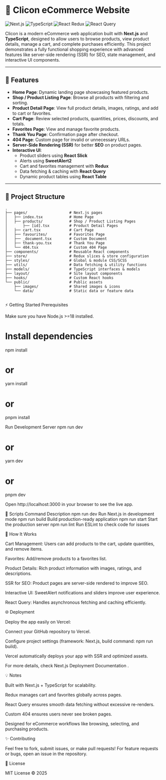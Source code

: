 # 🛒 Clicon eCommerce Website

![Next.js](https://img.shields.io/badge/Next.js-13-blue?logo=next.js&style=for-the-badge)
![TypeScript](https://img.shields.io/badge/TypeScript-4.9-blue?logo=typescript&style=for-the-badge)
![React Redux](https://img.shields.io/badge/Redux-React-purple?logo=redux&style=for-the-badge)
![React Query](https://img.shields.io/badge/React_Query-3.39-green?style=for-the-badge)

Clicon is a modern eCommerce web application built with **Next.js** and **TypeScript**, designed to allow users to browse products, view product details, manage a cart, and complete purchases efficiently. This project demonstrates a fully functional shopping experience with advanced features like server-side rendering (SSR) for SEO, state management, and interactive UI components.

---

## 🚀 Features

- **Home Page**: Dynamic landing page showcasing featured products.  
- **Shop / Product Listing Page**: Browse all products with filtering and sorting.  
- **Product Detail Page**: View full product details, images, ratings, and add to cart or favorites.  
- **Cart Page**: Review selected products, quantities, prices, discounts, and totals.  
- **Favorites Page**: View and manage favorite products.  
- **Thank You Page**: Confirmation page after checkout.  
- **404 Page**: Custom page for invalid or unnecessary URLs.  
- **Server-Side Rendering (SSR)** for better **SEO** on product pages.  
- **Interactive UI**:  
  - Product sliders using **React Slick**  
  - Alerts using **SweetAlert2**  
  - Cart and favorites management with **Redux**  
  - Data fetching & caching with **React Query**  
  - Dynamic product tables using **React Table**  

---

## 📁 Project Structure

```text
.
├── pages/                   # Next.js pages
│   ├── index.tsx            # Home Page
│   ├── products/            # Shop / Product Listing Pages
│       ├── [id].tsx         # Product Detail Pages
│   ├── cart.tsx             # Cart Page
│   ├── favourites/          # Favorites Page
│   ├── _document.tsx        # Custom Document
│   ├── thank-you.tsx        # Thank You Page
│   └── 404.tsx              # Custom 404 Page
├── components/              # Reusable React components
├── store/                   # Redux slices & store configuration
├── styles/                  # Global & module CSS/SCSS
├── utils/                   # Data fetching & utility functions
├── models/                  # TypeScript interfaces & models
├── layout/                  # Site layout components
├── hooks/                   # Custom React hooks
└── public/                  # Public assets
    ├── images/              # Shared images & icons
    └── data/                # Static data or feature data


```

⚡ Getting Started
Prerequisites

Make sure you have Node.js >=18 installed.

# Install dependencies

npm install

# or

yarn install

# or

pnpm install

Run Development Server
npm run dev

# or

yarn dev

# or

pnpm dev

Open http://localhost:3000
in your browser to see the live app.

📝 Scripts
Command Description
npm run dev Run Next.js in development mode
npm run build Build production-ready application
npm run start Start the production server
npm run lint Run ESLint to check code for issues

🔧 How It Works

Cart Management: Users can add products to the cart, update quantities, and remove items.

Favorites: Add/remove products to a favorites list.

Product Details: Rich product information with images, ratings, and descriptions.

SSR for SEO: Product pages are server-side rendered to improve SEO.

Interactive UI: SweetAlert notifications and sliders improve user experience.

React Query: Handles asynchronous fetching and caching efficiently.

🌐 Deployment

Deploy the app easily on Vercel:

Connect your GitHub repository to Vercel.

Configure project settings (framework: Next.js, build command: npm run build).

Vercel automatically deploys your app with SSR and optimized assets.

For more details, check Next.js Deployment Documentation
.

💡 Notes

Built with Next.js + TypeScript for scalability.

Redux manages cart and favorites globally across pages.

React Query ensures smooth data fetching without excessive re-renders.

Custom 404 ensures users never see broken pages.

Designed for eCommerce workflows like browsing, selecting, and purchasing products.

✨ Contributing

Feel free to fork, submit issues, or make pull requests!
For feature requests or bugs, open an issue in the repository.

📜 License

MIT License © 2025
